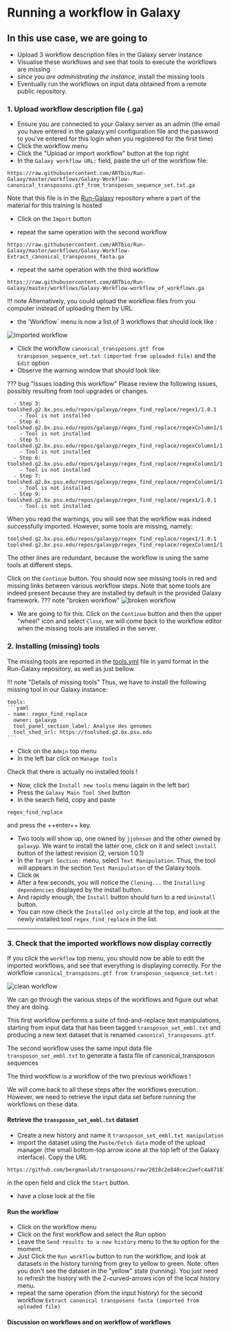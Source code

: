 # Running a workflow in Galaxy
## In this use case, we are going to 

- Upload 3 workflow description files in the Galaxy server instance
- Visualise these workflows and see that tools to execute the workflows are missing
- *since you are administrating the instance*, install the missing tools
- Eventually run the workflows on input data obtained from a remote public repository.

### 1. Upload workflow description file (.ga)

- Ensure you are connected to your Galaxy server as an admin (the email you have entered
in the galaxy.yml configuration file and the password to you've entered for this login when you
registered for the first time)
- Click the workflow menu
- Click the "Upload or import workflow" button at the top right
- In the `Galaxy workflow URL:` field, paste the url of the workflow file:
```
https://raw.githubusercontent.com/ARTbio/Run-Galaxy/master/workflows/Galaxy-Workflow-canonical_transposons.gtf_from_transposon_sequence_set.txt.ga
```
Note that this file is in the [Run-Galaxy](https://github.com/ARTbio/Run-Galaxy) repository where
a part of the material for this training is hosted

- Click on the `Import` button

- repeat the same operation with the second workflow
```
https://raw.githubusercontent.com/ARTbio/Run-Galaxy/master/workflows/Galaxy-Workflow-Extract_canonical_transposons_fasta.ga
```

- repeat the same operation with the third workflow
```
https://raw.githubusercontent.com/ARTbio/Run-Galaxy/master/workflows/Galaxy-Workflow-workflow_of_workflows.ga
```

!!! note
    Alternatively, you could upload the workflow files from you computer instead of uploading them by URL


- the 'Workflow` menu is now a list of 3 workflows that should look like :

![imported workflow](images/imported_workflows.png)

- Click the workflow `canonical_transposons.gtf from transposon_sequence_set.txt (imported from uploaded file)` and the `Edit` option
- Observe the warning window that should look like:

??? bug "Issues loading this workflow"
    Please review the following issues, possibly resulting from tool upgrades or changes.
      
      - Step 3: toolshed.g2.bx.psu.edu/repos/galaxyp/regex_find_replace/regex1/1.0.1
        - Tool is not installed
      - Step 4: toolshed.g2.bx.psu.edu/repos/galaxyp/regex_find_replace/regexColumn1/1.0.1
        - Tool is not installed
      - Step 5: toolshed.g2.bx.psu.edu/repos/galaxyp/regex_find_replace/regexColumn1/1.0.1
        - Tool is not installed
      - Step 6: toolshed.g2.bx.psu.edu/repos/galaxyp/regex_find_replace/regexColumn1/1.0.1
        - Tool is not installed
      - Step 7: toolshed.g2.bx.psu.edu/repos/galaxyp/regex_find_replace/regexColumn1/1.0.1
        - Tool is not installed
      - Step 9: toolshed.g2.bx.psu.edu/repos/galaxyp/regex_find_replace/regex1/1.0.1
        - Tool is not installed
  
When you read the warnings, you will see that the workflow was indeed successfully imported.
However, some tools are missing, namely:
```
toolshed.g2.bx.psu.edu/repos/galaxyp/regex_find_replace/regex1/1.0.1
toolshed.g2.bx.psu.edu/repos/galaxyp/regex_find_replace/regexColumn1/1.0.1
```
The other lines are redundant, because the workflow is using the same tools at different steps.

Click on the `Continue` button. You should now see missing tools in red and missing links
between various workflow steps. Note that some tools are indeed present because they are
installed by default in the provided Galaxy framework.
??? note "broken workflow"
    ![broken workflow](images/broken_workflow.png)


- We are going to fix this. Click on the `Continue` button and then the upper "wheel" icon and select `Close`,
we will come back to the workflow editor when the missing tools are installed in the server.

### 2. Installing (missing) tools
The missing tools are reported in the [tools.yml](https://github.com/ARTbio/Run-Galaxy/blob/master/workflows/tools.yml)
file in yaml format in the Run-Galaxy repository, as well as just bellow.

!!! note "Details of missing tools"
    Thus, we have to install the following missing tool in our Galaxy instance:
    
    tools:
    ```yaml
    - name: regex_find_replace
      owner: galaxyp
      tool_panel_section_label: Analyse des genomes
      tool_shed_url: https://toolshed.g2.bx.psu.edu
    ```
  

- Click on the `Admin` top menu
- In the left bar click on `Manage tools`

Check that there is actually no installed tools !

- Now, click the `Install new tools` menu (again in the left bar)
- Press the `Galaxy Main Tool Shed` button
- In the search field, copy and paste
```
regex_find_replace
```
and press the ++enter++ key.
- Two tools will show up, one owned by `jjohnson` and the other owned by `galaxyp`.
    We want to install the latter one, click on it and select `install` button of the lattest
    revision (2, version 1.0.1)
- In the `Target Section:` menu, select `Text Manipulation`.
    Thus, the tool will appears in the section `Text Manipulation` of the Galaxy tools.
- Click `OK`
- After a few seconds, you will notice the `Cloning...` the `Installing dependencies`
  displayed by the install button.
- And rapidly enough, the `Install` button should turn to a red `Uninstall` button.
- You can now check the `Installed only` circle at the top, and look at the newly
  installed tool `regex_find_replace` in the list.
---
    
### 3. Check that the imported workflows now display correctly

If you click the `workflow` top menu, you should now be able to edit the imported workflows,
and see that everything is displaying correctly. For the workflow
`canonical_transposons.gtf from transposon_sequence_set.txt` :

![clean workflow](images/clean_workflow.png)

We can go through the various steps of the workflows and figure out what they are doing.

This first workflow  performs a suite of find-and-replace text manipulations, starting
from input data that has been tagged `transposon_set_embl.txt` and producing a new text
dataset that is renamed `canonical_transposons.gtf`.

The second workflow uses the same input data file `transposon_set_embl.txt` to generate
a fasta file of canonical_transposon sequences

The third workflow is a workflow of the two previous workflows !

We will come back to all these steps after the workflows execution. However, we need to
retrieve the input data set before running the workflows on these data.

#### Retrieve the `transposon_set_embl.txt` dataset

- Create a new history and name it `transposon_set_embl.txt manipulation`
- import the dataset using the `Paste/Fetch data` mode of the upload manager (the small
bottom-top arrow icone at the top left of the Galaxy interface). Copy the URL
```
https://github.com/bergmanlab/transposons/raw/2018c2e848cec2aefc4a87187d5ed5927d04c9a4/current/transposon_sequence_set.embl.txt
```
in the open field and click the `Start` button.
- have a close look at the file

#### Run the workflow

- Click on the workflow menu
- Click on the first workflow and select the Run option
- Leave the `Send results to a new history` menu to the `No` option for the moment.
- Just Click the `Run workflow` button to run the workflow, and look at datasets in the
history turning from grey to yellow to green. Note: often you don't see the dataset in the
"yellow" state (running). You just need to refresh the history with the 2-curved-arrows
icon of the local history menu.
- repeat the same operation (from the input history) for the second workflow 
`Extract canonical transposons fasta (imported from uploaded file)`

#### Discussion on workflows and on workflow of workflows
    
    
    



